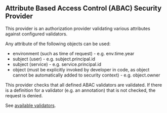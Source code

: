 Attribute Based Access Control (ABAC) Security Provider
---

This provider is an authorization provider validating various attributes against
configured validators.

Any attribute of the following objects can be used:
 - environment (such as time of request) - e.g. env.time.year
 - subject (user) - e.g. subject.principal.id
 - subject (service) - e.g. service.principal.id
 - object (must be explicitly invoked by developer in code, as object cannot be automatically added to security context) - e.g. object.owner
 
This provider checks that all defined ABAC validators are validated.
If there is a definition for a validator (e.g. an annotation) that is not checked,
the request is denied.

See [available validators](../../abac-validators).
